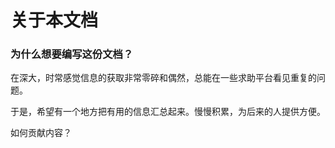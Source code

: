 # 关于本文档

### 为什么想要编写这份文档？

在深大，时常感觉信息的获取非常零碎和偶然，总能在一些求助平台看见重复的问题。

于是，希望有一个地方把有用的信息汇总起来。慢慢积累，为后来的人提供方便。



如何贡献内容？
